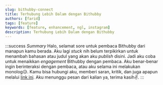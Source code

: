 ```yaml
---
slug: bithubby-connect
title: Terhubung Lebih Dalam dengan Bithubby
authors: [farid]
tags: [feature]
keywords: [feature, enhancement, ngl, instagram]
description: Terhubung Lebih Dalam dengan Bithubby
---
```


:::success _Summary_
Halo, selamat sore untuk pembaca Bithubby dari manapun kamu berada. Aku lagi _stuck_ nih belum terpikirkan untuk menambah bahasan atau judul yang akan aku _publish_ disini. Jadi aku coba untuk menaikkan _engagement_ Bithubby dengan pembaca. Aku benar-benar ingin berinteraksi dengan pembaca, atau aku selama ini melakukan monolog😥. Kamu bisa hubungi aku, memberi saran, kritik, dan juga apapun melalui [link ini](https://ngl.link/bithubby). Aku menunggu pesan dari kalian ya, terima kasih✌.
:::
